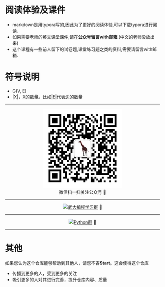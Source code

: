 # 阅读体验及课件

* markdown是用typora写的,因此为了更好的阅读体验,可以下载typora进行阅读.
* 如果需要老师的英文课堂课件,请在**公众号留言with邮箱**.(中文的老师没放出来)
* 这个课程有一些前人留下的试卷题,课堂练习题之类的资料,需要请留言with邮箱.

# 符号说明

- G(V, E) 
- |X|，X的数量。比如|E|代表边的数量

---



<div align=center> <img src=./qrcode_for_gh_7257363aadd8_258.jpg/> </div>
<div align=center>微信扫一扫关注公众号 🙂 </div>

---




<div align=center><a target="_blank" href="https://shang.qq.com/wpa/qunwpa?idkey=3c1fb4fbcc478fd5264a1d29472ae6e7752b5e1bdbab3af31b560766389e27e2"><img border="0" src="https://pub.idqqimg.com/wpa/images/group.png" alt="武大编程学习群" title="武大编程学习群"></a> 🙂 </div>

---

<div align=center><a target="_blank" href="https://shang.qq.com/wpa/qunwpa?idkey=b1f60f79b3ca3529de11e4d2eb36924a35f57ad3419b3a7563bbaad8043ba008"><img border="0" src="https://pub.idqqimg.com/wpa/images/group.png" alt="Python群" title="Python群"></a> 🙂 </div>

---
# 其他
如果您认为这个仓库能够帮助到其他人，请您不吝**Start**。这会使得这个仓库

- 传播到更多的人，受到更多的关注
- 吸引更多的人对其进行完善，提升仓库内容、质量



